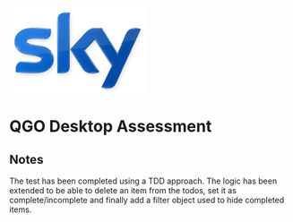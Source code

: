 ![Sky logo](./docs/assets/logo.png)

# QGO Desktop Assessment

## Notes

The test has been completed using a TDD approach. The logic has been extended 
to be able to delete an item from the todos, set it as complete/incomplete and 
finally add a filter object used to hide completed items.